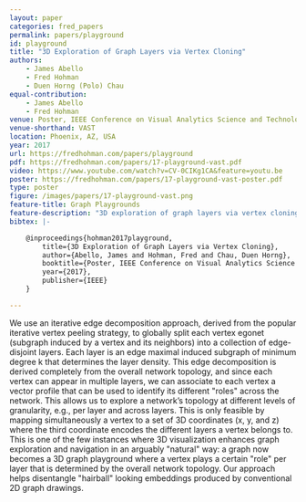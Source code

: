 ```yaml
---
layout: paper
categories: fred_papers
permalink: papers/playground
id: playground
title: "3D Exploration of Graph Layers via Vertex Cloning"
authors:
    - James Abello
    - Fred Hohman
    - Duen Horng (Polo) Chau
equal-contribution:
    - James Abello
    - Fred Hohman
venue: Poster, IEEE Conference on Visual Analytics Science and Technology
venue-shorthand: VAST
location: Phoenix, AZ, USA
year: 2017
url: https://fredhohman.com/papers/playground
pdf: https://fredhohman.com/papers/17-playground-vast.pdf
video: https://www.youtube.com/watch?v=CV-0CIKg1CA&feature=youtu.be
poster: https://fredhohman.com/papers/17-playground-vast-poster.pdf
type: poster
figure: /images/papers/17-playground-vast.png
feature-title: Graph Playgrounds
feature-description: "3D exploration of graph layers via vertex cloning"
bibtex: |-

    @inproceedings{hohman2017playground,
        title={3D Exploration of Graph Layers via Vertex Cloning},
        author={Abello, James and Hohman, Fred and Chau, Duen Horng},
        booktitle={Poster, IEEE Conference on Visual Analytics Science and Technology (VAST)},
        year={2017},
        publisher={IEEE}
    }

---
```


We use an iterative edge decomposition approach, derived from the popular iterative vertex peeling strategy, to globally split each vertex egonet (subgraph induced by a vertex and its neighbors) into a collection of edge-disjoint layers. 
Each layer is an edge maximal induced subgraph of minimum degree k that determines the layer density.
This edge decomposition is derived completely from the overall network topology, and since each vertex can appear in multiple layers, we can associate to each vertex a vector profile that can be used to identify its different "roles" across the network.
This allows us to explore a network’s topology at different levels of granularity, e.g., per layer and across layers.
This is only feasible by mapping simultaneously a vertex to a set of 3D coordinates (x, y, and z) where the third coordinate encodes the different layers a vertex belongs to.
This is one of the few instances where 3D visualization enhances graph exploration and navigation in an arguably "natural" way: a graph now becomes a 3D graph playground where a vertex plays a certain "role" per layer that is determined by the overall network topology.
Our approach helps disentangle "hairball" looking embeddings produced by conventional 2D graph drawings.
